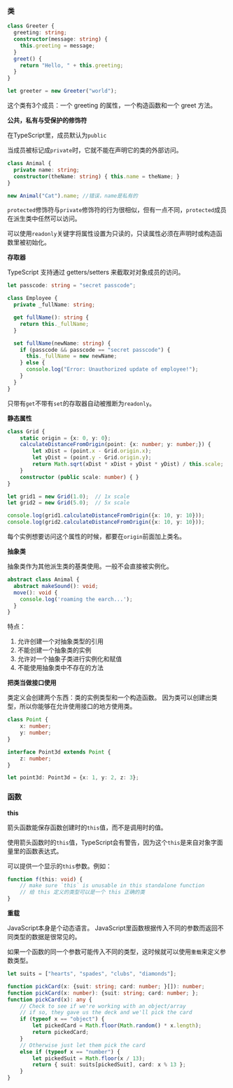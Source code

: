 ### 类

```ts
class Greeter {
  greeting: string;
  constructor(message: string) {
    this.greeting = message;
  }
  greet() {
    return "Hello, " + this.greeting;
  }
}

let greeter = new Greeter("world");
```

这个类有3个成员：一个 greeting 的属性，一个构造函数和一个 greet 方法。

**公共，私有与受保护的修饰符**

在TypeScript里，成员默认为`public`

当成员被标记成`private`时，它就不能在声明它的类的外部访问。

```ts
class Animal {
  private name: string;
  constructor(theName: string) { this.name = theName; }
}

new Animal("Cat").name; //错误，name是私有的
```

`protected`修饰符与`private`修饰符的行为很相似，但有一点不同，`protected`成员在派生类中任然可以访问。

可以使用`readonly`关键字将属性设置为只读的，只读属性必须在声明时或构造函数里被初始化。

**存取器**

TypeScript 支持通过 getters/setters 来截取对对象成员的访问。

```ts
let passcode: string = "secret passcode";

class Employee {
  private _fullName: string;

  get fullName(): string {
    return this._fullName;
  }

  set fullName(newName: string) {
    if (passcode && passcode == "secret passcode") {
      this._fullName = new newName;
    } else {
      console.log("Error: Unauthorized update of employee!");
    }
  }
}
```

只带有`get`不带有`set`的存取器自动被推断为`readonly`。

**静态属性**

```ts
class Grid {
    static origin = {x: 0, y: 0};
    calculateDistanceFromOrigin(point: {x: number; y: number;}) {
        let xDist = (point.x - Grid.origin.x);
        let yDist = (point.y - Grid.origin.y);
        return Math.sqrt(xDist * xDist + yDist * yDist) / this.scale;
    }
    constructor (public scale: number) { }
}

let grid1 = new Grid(1.0);  // 1x scale
let grid2 = new Grid(5.0);  // 5x scale

console.log(grid1.calculateDistanceFromOrigin({x: 10, y: 10}));
console.log(grid2.calculateDistanceFromOrigin({x: 10, y: 10}));
```

每个实例想要访问这个属性的时候，都要在`origin`前面加上类名。

**抽象类**

抽象类作为其他派生类的基类使用。一般不会直接被实例化。

```ts
abstract class Animal {
  abstract makeSound(): void;
  move(): void {
    console.log('roaming the earch...');
  }
}
```

特点：
1. 允许创建一个对抽象类型的引用
2. 不能创建一个抽象类的实例
3. 允许对一个抽象子类进行实例化和赋值
4. 不能使用抽象类中不存在的方法

**把类当做接口使用**

类定义会创建两个东西：类的实例类型和一个构造函数。 因为类可以创建出类型，所以你能够在允许使用接口的地方使用类。

```ts
class Point {
    x: number;
    y: number;
}

interface Point3d extends Point {
    z: number;
}

let point3d: Point3d = {x: 1, y: 2, z: 3};
```

### 函数

**this**

箭头函数能保存函数创建时的`this`值，而不是调用时的值。

使用箭头函数时的`this`值，TypeScript会有警告，因为这个`this`是来自对象字面量里的函数表达式。

可以提供一个显示的`this`参数。例如：

```ts
function f(this: void) {
    // make sure `this` is unusable in this standalone function
    // 给 this 定义的类型可以是一个 this 正确的类
}
```

**重载**

JavaScript本身是个动态语言。 JavaScript里函数根据传入不同的参数而返回不同类型的数据是很常见的。

如果一个函数的同一个参数可能传入不同的类型，这时候就可以使用`重载`来定义参数类型。

```ts
let suits = ["hearts", "spades", "clubs", "diamonds"];

function pickCard(x: {suit: string; card: number; }[]): number;
function pickCard(x: number): {suit: string; card: number; };
function pickCard(x): any {
    // Check to see if we're working with an object/array
    // if so, they gave us the deck and we'll pick the card
    if (typeof x == "object") {
        let pickedCard = Math.floor(Math.random() * x.length);
        return pickedCard;
    }
    // Otherwise just let them pick the card
    else if (typeof x == "number") {
        let pickedSuit = Math.floor(x / 13);
        return { suit: suits[pickedSuit], card: x % 13 };
    }
}
```